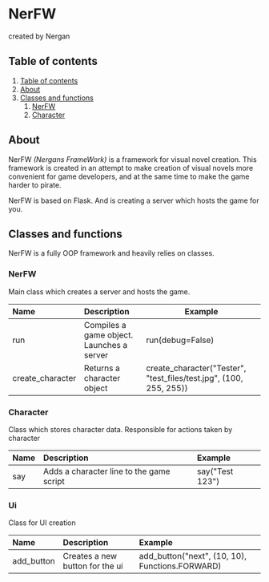 # NerFW

created by Nergan


## Table of contents

1. [Table of contents](#table-of-contents)
2. [About](#about)
3. [Classes and functions](#classes-and-functions)
   1) [NerFW](#nerfw-1)
   2) [Character](#character)


## About

NerFW *(Nergans FrameWork)* is a framework for visual novel creation. This framework
is created in an attempt to make creation of visual novels more convenient for game developers,
and at the same time to make the game harder to pirate. 

NerFW is based on Flask. And is creating a server which hosts the game for you.


## Classes and functions

NerFW is a fully OOP framework and heavily relies on classes.

### NerFW

Main class which creates a server and hosts the game.

| **Name**         | **Description**                           | **Example**                                                        |
|:-----------------|:------------------------------------------|--------------------------------------------------------------------|
| run              | Compiles a game object. Launches a server | run(debug=False)                                                   |
| create_character | Returns a character object                | create_character("Tester", "test_files/test.jpg", (100, 255, 255)) |

### Character

Class which stores character data. Responsible for actions taken by character

| **Name** | **Description**                          | **Example**     |
|:---------|:-----------------------------------------|:----------------|
| say      | Adds a character line to the game script | say("Test 123") |

### Ui

Class for UI creation

| **Name**   | **Description**                 | **Example**                                     |
|:-----------|:--------------------------------|:------------------------------------------------|
| add_button | Creates a new button for the ui | add_button("next", (10, 10), Functions.FORWARD) |
